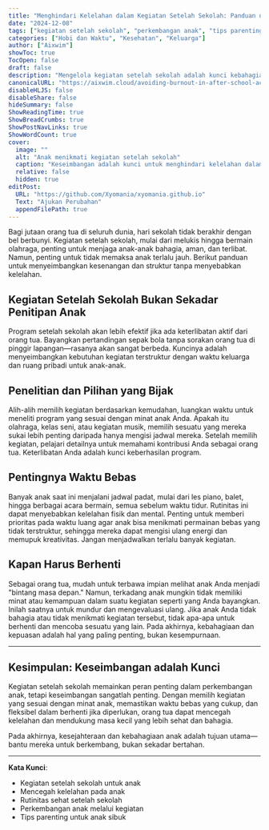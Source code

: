 ```yaml
---
title: "Menghindari Kelelahan dalam Kegiatan Setelah Sekolah: Panduan untuk Orang Tua"
date: "2024-12-08"
tags: ["kegiatan setelah sekolah", "perkembangan anak", "tips parenting", "kelelahan anak", "kegiatan sehat"]
categories: ["Hobi dan Waktu", "Kesehatan", "Keluarga"]
author: ["Aixwim"]
showToc: true
TocOpen: false
draft: false
description: "Mengelola kegiatan setelah sekolah adalah kunci kebahagiaan dan kesejahteraan anak. Pelajari cara menghindari kelelahan sambil menjaga anak tetap terlibat dan terpenuhi."
canonicalURL: "https://aixwim.cloud/avoiding-burnout-in-after-school-activities"
disableHLJS: false
disableShare: false
hideSummary: false
ShowReadingTime: true
ShowBreadCrumbs: true
ShowPostNavLinks: true
ShowWordCount: true
cover:
  image: ""
  alt: "Anak menikmati kegiatan setelah sekolah"
  caption: "Keseimbangan adalah kunci untuk menghindari kelelahan dalam kegiatan setelah sekolah"
  relative: false
  hidden: true
editPost:
  URL: "https://github.com/Xyomania/xyomania.github.io"
  Text: "Ajukan Perubahan"
  appendFilePath: true
---
```


Bagi jutaan orang tua di seluruh dunia, hari sekolah tidak berakhir dengan bel berbunyi. Kegiatan setelah sekolah, mulai dari melukis hingga bermain olahraga, penting untuk menjaga anak-anak bahagia, aman, dan terlibat. Namun, penting untuk tidak memaksa anak terlalu jauh. Berikut panduan untuk menyeimbangkan kesenangan dan struktur tanpa menyebabkan kelelahan.

<!--more-->

## Kegiatan Setelah Sekolah Bukan Sekadar Penitipan Anak

Program setelah sekolah akan lebih efektif jika ada keterlibatan aktif dari orang tua. Bayangkan pertandingan sepak bola tanpa sorakan orang tua di pinggir lapangan—rasanya akan sangat berbeda. Kuncinya adalah menyeimbangkan kebutuhan kegiatan terstruktur dengan waktu keluarga dan ruang pribadi untuk anak-anak.

## Penelitian dan Pilihan yang Bijak

Alih-alih memilih kegiatan berdasarkan kemudahan, luangkan waktu untuk meneliti program yang sesuai dengan minat anak Anda. Apakah itu olahraga, kelas seni, atau kegiatan musik, memilih sesuatu yang mereka sukai lebih penting daripada hanya mengisi jadwal mereka. Setelah memilih kegiatan, pelajari detailnya untuk memahami kontribusi Anda sebagai orang tua. Keterlibatan Anda adalah kunci keberhasilan program.

## Pentingnya Waktu Bebas

Banyak anak saat ini menjalani jadwal padat, mulai dari les piano, balet, hingga berbagai acara bermain, semua sebelum waktu tidur. Rutinitas ini dapat menyebabkan kelelahan fisik dan mental. Penting untuk memberi prioritas pada waktu luang agar anak bisa menikmati permainan bebas yang tidak terstruktur, sehingga mereka dapat mengisi ulang energi dan memupuk kreativitas. Jangan menjadwalkan terlalu banyak kegiatan.

## Kapan Harus Berhenti

Sebagai orang tua, mudah untuk terbawa impian melihat anak Anda menjadi "bintang masa depan." Namun, terkadang anak mungkin tidak memiliki minat atau kemampuan dalam suatu kegiatan seperti yang Anda bayangkan. Inilah saatnya untuk mundur dan mengevaluasi ulang. Jika anak Anda tidak bahagia atau tidak menikmati kegiatan tersebut, tidak apa-apa untuk berhenti dan mencoba sesuatu yang lain. Pada akhirnya, kebahagiaan dan kepuasan adalah hal yang paling penting, bukan kesempurnaan.

---

## Kesimpulan: Keseimbangan adalah Kunci

Kegiatan setelah sekolah memainkan peran penting dalam perkembangan anak, tetapi keseimbangan sangatlah penting. Dengan memilih kegiatan yang sesuai dengan minat anak, memastikan waktu bebas yang cukup, dan fleksibel dalam berhenti jika diperlukan, orang tua dapat mencegah kelelahan dan mendukung masa kecil yang lebih sehat dan bahagia.

Pada akhirnya, kesejahteraan dan kebahagiaan anak adalah tujuan utama—bantu mereka untuk berkembang, bukan sekadar bertahan.

---

**Kata Kunci**:  
- Kegiatan setelah sekolah untuk anak  
- Mencegah kelelahan pada anak  
- Rutinitas sehat setelah sekolah  
- Perkembangan anak melalui kegiatan  
- Tips parenting untuk anak sibuk  

